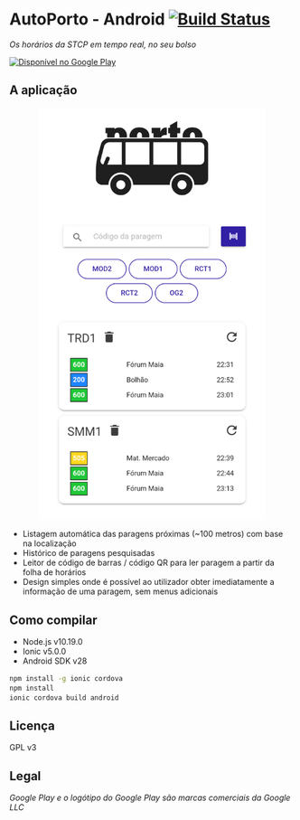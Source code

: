 # AutoPorto - Android [![Build Status](https://travis-ci.com/randrade23/AutoPorto-Android.svg?token=U9qJgnd9JP3PkpQRzKCB&branch=master)](https://travis-ci.com/randrade23/AutoPorto-Android)

_Os horários da STCP em tempo real, no seu bolso_

<a href='https://play.google.com/store/apps/details?id=pt.ruiandrade.autoporto&pcampaignid=pcampaignidMKT-Other-global-all-co-prtnr-py-PartBadge-Mar2515-1'><img alt='Disponível no Google Play' src='https://play.google.com/intl/pt-BR/badges/static/images/badges/pt_badge_web_generic.png' width="200px"/></a>

## A aplicação

<p align="center">
  <img width="400" src="md/screenshot.png">
</p>

* Listagem automática das paragens próximas (~100 metros) com base na localização
* Histórico de paragens pesquisadas
* Leitor de código de barras / código QR para ler paragem a partir da folha de horários
* Design simples onde é possível ao utilizador obter imediatamente a informação de uma paragem, sem menus adicionais

## Como compilar

* Node.js v10.19.0
* Ionic v5.0.0
* Android SDK v28

```bash
npm install -g ionic cordova
npm install
ionic cordova build android
```

## Licença

GPL v3

## Legal

_Google Play e o logótipo do Google Play são marcas comerciais da Google LLC_
